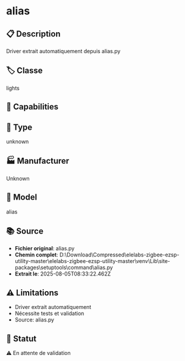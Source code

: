 # alias

## 📋 Description
Driver extrait automatiquement depuis alias.py

## 🏷️ Classe
lights

## 🔧 Capabilities


## 📡 Type
unknown

## 🏭 Manufacturer
Unknown

## 📱 Model
alias

## 📚 Source
- **Fichier original**: alias.py
- **Chemin complet**: D:\Download\Compressed\elelabs-zigbee-ezsp-utility-master\elelabs-zigbee-ezsp-utility-master\venv\Lib\site-packages\setuptools\command\alias.py
- **Extrait le**: 2025-08-05T08:33:22.462Z

## ⚠️ Limitations
- Driver extrait automatiquement
- Nécessite tests et validation
- Source: alias.py

## 🚀 Statut
⚠️ En attente de validation
